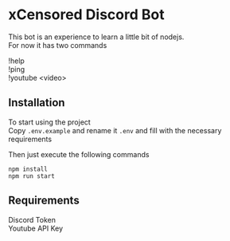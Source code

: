 # xCensored Discord Bot

This bot is an experience to learn a little bit of nodejs.  
For now it has two commands  

!help  
!ping  
!youtube \<video>  

## Installation

To start using the project  
Copy `.env.example` and rename it `.env` and fill with the necessary requirements

Then just execute the following commands
```
npm install
npm run start
```

## Requirements

Discord Token  
Youtube API Key  

